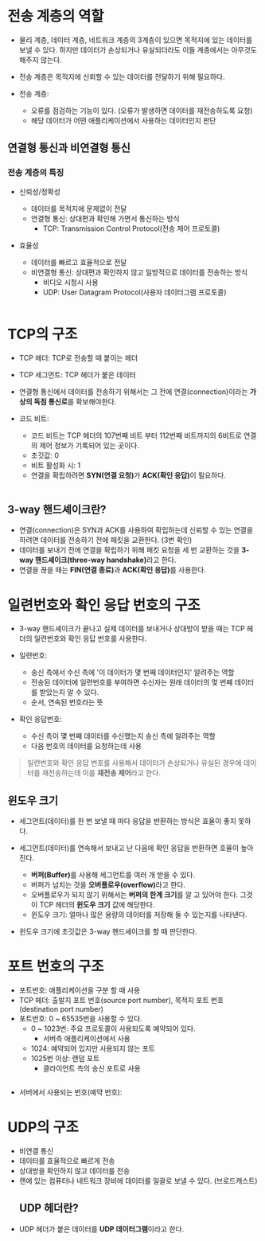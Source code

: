 <h1 id="전송-계층의-역할">전송 계층의 역할</h1>
<ul>
<li><p>물리 계층, 데이터 계층, 네트워크 계층의 3계층이 있으면 목적지에 있는 데이터를 보낼 수 있다. 하지만 데이터가 손상되거나 유실되더라도 이들 계층에서는 아무것도 해주지 않는다.</p>
</li>
<li><p>전송 계층은 목적지에 신뢰할 수 있는 데이터를 전달하기 위해 필요하다.
<img alt="" src="https://velog.velcdn.com/images/sunnamgung8/post/16f2d0e8-a34b-455e-90e7-4747d058defa/image.png" /></p>
</li>
<li><p>전송 계층:</p>
<ul>
<li>오류를 점검하는 기능이 있다. (오류가 발생하면 데이터를 재전송하도록 요청)</li>
<li>해당 데이터가 어떤 애플리케이션에서 사용하는 데이터인지 판단</li>
</ul>
</li>
</ul>
<h2 id="연결형-통신과-비연결형-통신">연결형 통신과 비연결형 통신</h2>
<h3 id="전송-계층의-특징">전송 계층의 특징</h3>
<ul>
<li><p>신뢰성/정확성</p>
<ul>
<li>데이터를 목적지에 문제없이 전달</li>
<li>연결형 통신: 상대편과 확인해 가면서 통신하는 방식<ul>
<li>TCP: Transmission Control Protocol(전송 제어 프로토콜)</li>
</ul>
</li>
</ul>
</li>
<li><p>효율성</p>
<ul>
<li>데이터를 빠르고 효율적으로 전달</li>
<li>비연결형 통신: 상대편과 확인하지 않고 일방적으로 데이터를 전송하는 방식<ul>
<li>비디오 시청시 사용</li>
<li>UDP: User Datagram Protocol(사용자 데이터그램 프로토콜)</li>
</ul>
</li>
</ul>
<p><img alt="" src="https://velog.velcdn.com/images/sunnamgung8/post/12e7e1d5-c6a3-4723-a7dc-753727609423/image.png" /></p>
</li>
</ul>
<h1 id="tcp의-구조">TCP의 구조</h1>
<ul>
<li><p>TCP 헤더: TCP로 전송할 때 붙이는 헤더</p>
</li>
<li><p>TCP 세그먼트: TCP 헤더가 붙은 데이터
<img alt="" src="https://velog.velcdn.com/images/sunnamgung8/post/2f6095d6-6e0d-42aa-8595-701e9844bb56/image.png" /></p>
</li>
<li><p>연결형 통신에서 데이터를 전송하기 위해서는 그 전에 연결(connection)이라는 <strong>가상의 독점 통신로</strong>를 확보해야한다. </p>
</li>
<li><p>코드 비트:</p>
<ul>
<li>코드 비트는 TCP 헤더의 107번째 비트 부터 112번째 비트까지의 6비트로 연결의 제어 정보가 기록되어 있는 곳이다.</li>
<li>초깃값: 0</li>
<li>비트 활성화 시: 1</li>
<li>연결을 확립하려면 <strong>SYN(연결 요청)</strong>가 <strong>ACK(확인 응답)</strong>이 필요하다.</li>
</ul>
<p><img alt="" src="https://velog.velcdn.com/images/sunnamgung8/post/6b6e7f5c-a22b-4535-ab37-3861f76ab320/image.png" /></p>
</li>
</ul>
<h2 id="3-way-핸드셰이크란">3-way 핸드셰이크란?</h2>
<ul>
<li>연결(connection)은 SYN과 ACK를 사용하여 확립하는데 신뢰할 수 있는 연결을 하려면 데이터를 전송하기 전에 패킷을 교환한다. (3번 확인)
<img alt="" src="https://velog.velcdn.com/images/sunnamgung8/post/f2e50e1d-e559-4e99-a514-3ca024c5725b/image.png" /></li>
<li>데이터를 보내기 전에 연결을 확립하기 위해 패킷 요청을 세 번 교환하는 것을 <strong>3-way 핸드셰이크(three-way handshake)</strong>라고 한다.</li>
<li>연결을 끊을 때는 <strong>FIN(연결 종료)</strong>과 <strong>ACK(확인 응답)</strong>를 사용한다.
<img alt="" src="https://velog.velcdn.com/images/sunnamgung8/post/22e70bf3-7117-46ee-a6be-12f3fd384c74/image.png" /></li>
</ul>
<h1 id="일련번호와-확인-응답-번호의-구조">일련번호와 확인 응답 번호의 구조</h1>
<ul>
<li><p>3-way 핸드셰이크가 끝나고 실제 데이터를 보내거나 상대방이 받을 때는 TCP 헤더의 일련번호와 확인 응답 번호를 사용한다.
<img alt="" src="https://velog.velcdn.com/images/sunnamgung8/post/e88b0f94-359c-42b7-a368-90cefad1f0e7/image.png" /></p>
</li>
<li><p>일련번호: </p>
<ul>
<li>송신 측에서 수신 측에 '이 데이터가 몇 번째 데이터인지' 알려주는 역할 </li>
<li>전송된 데이터에 일련번호를 부여하면 수신자는 원래 데이터의 멏 번째 데이터를 받았는지 알 수 있다.</li>
<li>순서, 연속된 번호라는 뜻</li>
</ul>
</li>
<li><p>확인 응답번호:</p>
<ul>
<li>수신 측이 몇 번째 데이터를 수신했는지 송신 측에 알려주는 역할</li>
<li>다음 번호의 데이터를 요청하는데 사용</li>
</ul>
</li>
</ul>
<blockquote>
<p>일련번호와 확인 응답 번호를 사용해서 데이터가 손상되거나 유실된 경우에 데이터를 재전송하는데 이를 <strong>재전송 제어</strong>라고 한다.</p>
</blockquote>
<h2 id="윈도우-크기">윈도우 크기</h2>
<ul>
<li><p>세그먼트(데이터)를 한 번 보낼 때 마다 응답을 반환하는 방식은 효율이 좋지 못하다.</p>
</li>
<li><p>세그먼트(데이터)를 연속해서 보내고 난 다음에 확인 응답을 반환하면 호율이 높아진다.</p>
<ul>
<li><strong>버퍼(Buffer)</strong>를 사용해 세그먼트를 여러 개 받을 수 있다.</li>
<li>버퍼가 넘치는 것을 <strong>오버플로우(overflow)</strong>라고 한다.</li>
<li>오버플로우가 되지 않기 위해서는 <strong>버퍼의 한계 크기</strong>를 알 고 있어야 한다. 그것이 TCP 헤더의 <strong>윈도우 크기</strong> 값에 해당한다.</li>
<li>윈도우 크기: 얼마나 많은 용량의 데이터를 저장해 둘 수 있는지를 나타낸다.
<img alt="" src="https://velog.velcdn.com/images/sunnamgung8/post/40375ac6-dea7-4f36-90e1-a91e902ac6e0/image.png" /></li>
</ul>
</li>
<li><p>윈도우 크기에 초깃값은 3-way 핸드셰이크를 할 때 판단한다.
<img alt="" src="https://velog.velcdn.com/images/sunnamgung8/post/2c2d72ac-d3b0-4aff-aaef-640f0a2aaccd/image.png" /></p>
</li>
</ul>
<h1 id="포트-번호의-구조">포트 번호의 구조</h1>
<ul>
<li>포트번호: 애플리케이션을 구분 할 때 사용</li>
<li>TCP 헤더: 출발지 포트 번호(source port number), 목적지 포트 번호(destination port number)</li>
<li>포트번호: 0 ~ 65535번을 사용할 수 있다. <ul>
<li>0 ~ 1023번: 주요 프로토콜이 사용되도록 예약되어 있다.<ul>
<li>서버측 애플리케이션에서 사용</li>
</ul>
</li>
<li>1024: 예약되어 있지만 사용되지 않는 포트</li>
<li>1025번 이상: 랜덤 포트<ul>
<li>클라이언트 측의 송신 포트로 사용</li>
</ul>
</li>
</ul>
</li>
</ul>
<p><img alt="" src="https://velog.velcdn.com/images/sunnamgung8/post/efd65a5f-430a-4484-a2e9-41faab1fcc1d/image.png" /></p>
<ul>
<li>서버에서 사용되는 번호(예약 번호): 
<img alt="" src="https://velog.velcdn.com/images/sunnamgung8/post/e721a734-f4f6-43e4-8c7b-60f47e12a6a6/image.png" /></li>
</ul>
<h1 id="udp의-구조">UDP의 구조</h1>
<ul>
<li>비연결 통신</li>
<li>데이터를 효율적으로 빠르게 전송</li>
<li>상대방을 확인하지 않고 데이터를 전송</li>
<li>랜에 있는 컴퓨터나 네트워크 장비에 데이터를 일괄로 보낼 수 있다. (브로드캐스트)<h2 id="udp-헤더란">UDP 헤더란?</h2>
</li>
<li>UDP 헤더가 붙은 데이터를 <strong>UDP 데이터그램</strong>이라고 한다.
<img alt="" src="https://velog.velcdn.com/images/sunnamgung8/post/ff29b53c-b497-497a-b11b-df61b21e3420/image.png" /></li>
</ul>